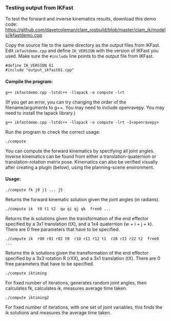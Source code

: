 ### Testing output from IKFast
To test the forward and inverse kinematics results, download this demo code:
https://github.com/davetcoleman/clam_rosbuild/blob/master/clam_ik/models/ikfastdemo.cpp

Copy the source file to the same directory as the output files from IKFast.
Edit `ikfastdemo.cpp` and define `IK_VERSION` with the version of IKFast you used.
Make sure the `#include` line points to the output file from IKFast.

    #define IK_VERSION 61
    #include "output_ikfast61.cpp"
#### Compile the program:

    g++ ikfastdemo.cpp -lstdc++ -llapack -o compute -lrt
(If you get an error, you can try changing the order of the filename/arguments to g++. You may need to include openravepy. You may need to install the lapack library.)

    g++ ikfastdemo.cpp -lstdc++ -llapack -o compute -lrt -I<openravepy>
Run the program to check the correct usage:

    ./compute
You can compute the forward kinematics by specifying all joint angles. Inverse kinematics can be found from either a translation-quaternion or translation-rotation matrix pose. Kinematics can also be verified visually after creating a plugin (below), using the planning-scene environment.

#### Usage:

    ./compute fk j0 j1 ... j5

Returns the forward kinematic solution given the joint angles (in radians).

    ./compute ik  t0 t1 t2  qw qi qj qk  free0 ...

Returns the ik solutions given the transformation of the end effector specified by a 3x1 translation (tX), and a 1x4 quaternion (w + i + j + k). There are 0 free parameters that have to be specified.

    ./compute ik  r00 r01 r02 t0  r10 r11 r12 t1  r20 r21 r22 t2  free0 ...

Returns the ik solutions given the transformation of the end effector specified by a 3x3 rotation R (rXX), and a 3x1 translation (tX). There are 0 free parameters that have to be specified.

    ./compute iktiming

For fixed number of iterations, generates random joint angles, then calculates fk, calculates ik, measures average time taken.

    ./compute iktiming2

For fixed number of iterations, with one set of joint variables, this finds the ik solutions and measures the average time taken.
